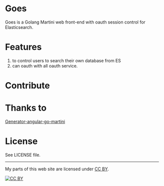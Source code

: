 # Goes
Goes is a Golang Martini web front-end with oauth session control for Elasticsearch.

# Features

1. to control users to search their own database from ES
2. can oauth with all oauth service.

# Contribute

# Thanks to

[Generator-angular-go-martini](https://github.com/rayokota/generator-angular-go-martini)

# License
See LICENSE file.

---

My parts of this web site are licensed under
[CC BY](http://creativecommons.org/licenses/by/3.0/).

[![CC BY](http://i.creativecommons.org/l/by/3.0/88x31.png)](http://creativecommons.org/licenses/by/3.0/)
